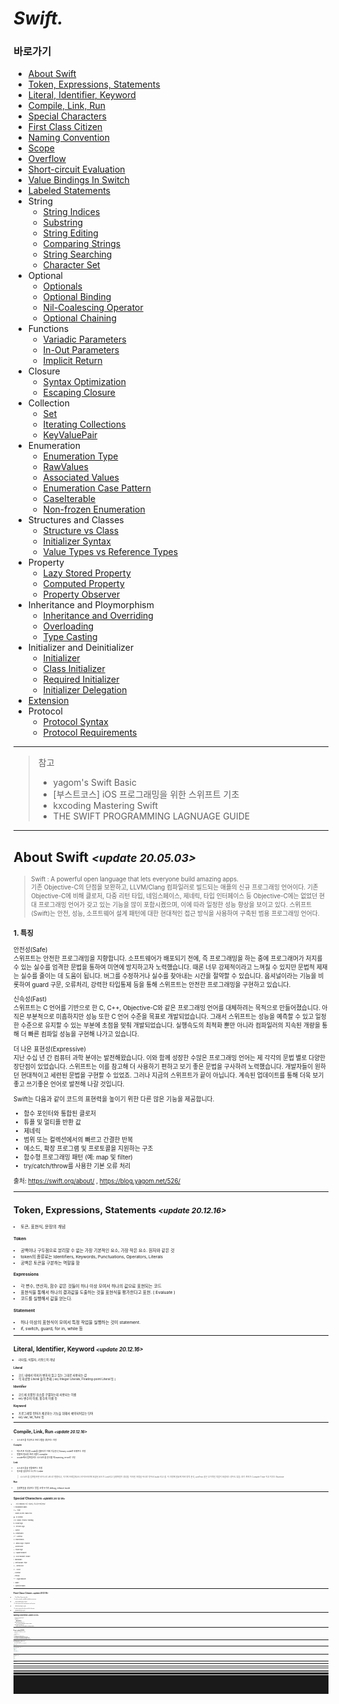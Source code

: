 # *Swift.*

### 바로가기

- [About Swift](#aboutswift)
- [Token, Expressions, Statements](#token)
- [Literal, Identifier, Keyword](#literal)
- [Compile, Link, Run](#compile)
- [Special Characters](#special)
- [First Class Citizen](#citizen)
- [Naming Convention](#naming)
- [Scope](#Scope)
- [Overflow](#overflowoperator)
- [Short-circuit Evaluation](#shortcircuit)
- [Value Bindings In Switch](#valuebindings)
- [Labeled Statements](#labeledstatements)
- String
	* [String Indices](#StringIndices)
	* [Substring](#Substring)
	* [String Editing](#StringEditing)
	* [Comparing Strings](#ComparingStrings)
	* [String Searching](#StringSearching)
	* [Character Set](#CharacterSet)
- Optional
	* [Optionals](#optional)
	* [Optional Binding](#optionalbinding)
	* [Nil-Coalescing Operator](#nil-coalescingoperator)
	* [Optional Chaining](#OptionalChaining)
- Functions
	* [Variadic Parameters](#VariadicParameters)
	* [In-Out Parameters](#In-OutParameters)
	* [Implicit Return](#ImplicitReturn)
- Closure
	* [Syntax Optimization](#SyntaxOptimization)
	* [Escaping Closure](#EscapingClosure)
- Collection
	* [Set](#Set)
	* [Iterating Collections](#IteratingCollections)
	* [KeyValuePair](#KeyValuePair)
- Enumeration
	* [Enumeration Type](#EnumerationType)
	* [RawValues](#RawValues)
	* [Associated Values](#AssociatedValues)	
	* [Enumeration Case Pattern](#EnumerationCasePattern)
	* [CaseIterable](#CaseIterable)
	* [Non-frozen Enumeration](#Non-frozenEnumeration)
- Structures and Classes
	* [Structure vs Class](#structvsclass)
	* [Initializer Syntax](#InitializerSyntax)
	* [Value Types vs Reference Types](#ValueTypesvsReferenceTypes)
- Property
	 * [Lazy Stored Property](#LazyStoredProperty)
	 * [Computed Property](#ComputedProperty)
	 * [Property Observer](#PropertyObserver)
- Inheritance and Ploymorphism
	 * [Inheritance and Overriding](#InheritanceandOverriding)
	 * [Overloading](#Overloading)
	 * [Type Casting](#TypeCasting)
- Initializer and Deinitializer
	 * [Initializer](#Initializer)
	 * [Class Initializer](#ClassInitializer)
	 * [Required Initializer](#RequiredInitializer)
	 * [Initializer Delegation](#InitializerDelegation)
- [Extension](#Extension)
- Protocol
	 * [Protocol Syntax](#ProtocolSyntax)
	 * [Protocol Requirements](#ProtocolRequirements)
---
> 참고
>* yagom's Swift Basic
>* [부스트코스] iOS 프로그래밍을 위한 스위프트 기초
>* kxcoding Mastering Swift
>* THE SWIFT PROGRAMMING LAGNUAGE GUIDE
----

## <a name="aboutswift"></a>About Swift *<small><update 20.05.03><small>*

> Swift : A powerful open language that lets everyone build amazing apps.<br>
기존 Objective-C의 단점을 보완하고, LLVM/Clang 컴파일러로 빌드되는 애플의 신규 프로그래밍 언어이다. 기존 Objective-C에 비해 클로저, 다중 리턴 타입, 네임스페이스, 제네릭, 타입 인터페이스 등 Objective-C에는 없었던 현대 프로그래밍 언어가 갖고 있는 기능을 많이 포함시켰으며, 이에 따라 일정한 성능 향상을 보이고 있다.
스위프트(Swift)는 안전, 성능, 소프트웨어 설계 패턴에 대한 현대적인 접근 방식을 사용하여 구축된 범용 프로그래밍 언어다.

### 1. 특징<br>

안전성(Safe)<br>
스위프트는 안전한 프로그래밍을 지향합니다. 소프트웨어가 배포되기 전에, 즉 프로그래밍을 하는 중에 프로그래머가 저지를 수 있는 실수를 엄격한 문법을 통하여 미연에 방지하고자 노력했습니다. 때론 너무 강제적이라고 느껴질 수 있지만 문법적 제재는 실수를 줄이는 데 도움이 됩니다. 버그를 수정하거나 실수를 찾아내는 시간을 절약할 수 있습니다. 옵셔널이라는 기능을 비롯하여 guard 구문, 오류처리, 강력한 타입통제 등을 통해 스위프트는 안전한 프로그래밍을 구현하고 있습니다.

신속성(Fast)<br>
스위프트는 C 언어를 기반으로 한 C, C++, Objective-C와 같은 프로그래밍 언어를 대체하려는 목적으로 만들어졌습니다.
아직은 부분적으로 미흡하지만 성능 또한 C 언어 수준을 목표로 개발되었습니다.
그래서 스위프트는 성능을 예측할 수 있고 일정한 수준으로 유지할 수 있는 부분에 초점을 맞춰 개발되었습니다.
실행속도의 최적화 뿐만 아니라 컴파일러의 지속된 개량을 통해 더 빠른 컴파일 성능을 구현해 나가고 있습니다.

더 나은 표현성(Expressive)<br>
지난 수십 년 간 컴퓨터 과학 분야는 발전해왔습니다.
이와 함께 성장한 수많은 프로그래밍 언어는 제 각각의 문법 별로 다양한 장단점이 있었습니다.
스위프트는 이를 참고해 더 사용하기 편하고 보기 좋은 문법을 구사하려 노력했습니다. 개발자들이 원하던 현대적이고 세련된 문법을 구현할 수 있었죠.
그러나 지금의 스위프트가 끝이 아닙니다. 계속된 업데이트를 통해 더욱 보기좋고 쓰기좋은 언어로 발전해 나갈 것입니다.

Swift는 다음과 같이 코드의 표현력을 높이기 위한 다른 많은 기능을 제공합니다.<br>
- 함수 포인터와 통합된 클로저
- 튜플 및 멀티플 반환 값
- 제네릭
- 범위 또는 컬렉션에서의 빠르고 간결한 반복
- 메소드, 확장 프로그램 및 프로토콜을 지원하는 구조
- 함수형 프로그래밍 패턴 (예: map 및 filter)
- try/catch/throw를 사용한 기본 오류 처리

출처: https://swift.org/about/ , https://blog.yagom.net/526/

---
## <a name="token"></a>Token, Expressions, Statements *<small><update 20.12.16><small>*
- 토큰, 표현식, 문장의 개념

#### Token

-   공백이나 구두점으로 분리할 수 없는 가장 기본적인 요소, 가장 작은 요소. 원자와 같은 것
-   token의 종류로는 Identifiers, Keywords, Punctuations, Operators, Literals
-   공백은 토큰을 구분하는 역할을 함

#### Expressions

-   각 변수, 연산자, 함수 같은 것들이 하나 이상 모여서 하나의 값으료 표현되는 코드
-   표현식을 통해서 하나의 결과값을 도출하는 것을 표현식을 평가한다고 표현. ( Evaluate )
- 코드를 실행해서 값을 얻는다.

#### Statement

-   하나 이상의 표현식이 모여서 특정 작업을 실행하는 것이 statement.
-   if, switch, guard, for in, while 등

----
## <a name="literal"></a>**Literal, Identifier, Keyword** *<small><update 20.12.16><small>*
- 리터럴, 식별자, 키워드의 개념

#### Literal

- 코드 내에서 의미가 변하지 않고 있는 그대로 사용되는 값
- 각 자료형 Literal 들이 존재 ( ex) Integer Literals, Floating-point Literal 등 )

#### Identifier

- 코드에 포함된 요소를 구별하는데 사용되는 이름
- ex) 변수의 이름, 함수의 이름 등

#### Keyword

- 프로그래밍 언어가 제공하는 기능을 위해서 예약되어있는 단어
- ex) var, let, func 등

---
## <a name="compile"></a>**Compile, Link, Run** *<small><update 20.12.16><small>*
- 소스코드를 작성하고 프로그램을 생성하는 과정

#### Compile
- 텍스트로 작성한 code를 컴퓨터가 이해 가능한 0,1 binary code로 바꿔주는 과정
- 변환에 필요한 프로그램이 compiler
- xcode에서 컴파일러는 소스코드를 분석할 때 warning, error로 구분.

#### Link
- 소스코드들을 연결해주는 과정
- 링크를 담당하는 도구는 Linker

>소스코드를 컴파일하면 바이너리 코드로 변환되고, 거기에 프레임워크나 라이브러리에 포함된 코드가 Link되고 실행파일이 생성됨. 이러한 과정을 하나로 묶어서 build 라고 함. 이 과정에 필요에 따라 정적 분석, unitTest 같은 부가적인 작업이 포함되는 경우도 있음. 여기 까지가 Compile Time 이고 이후는 Runtime

#### Run
- 실행파일을 생성하는 방법 크게 두가지 debug, release mode
---
## <a name="special"></a>**Special Characters** *<small><update 20.12.18><small>*

- 프로그래밍에서 자주 사용되는 특수문자 영문 명칭

! : Exclamation Mark

// ~ : Tilde

` : Grave Accent / Back Tick

@ : At Symbol

// # : Sharp / Pound / Hashtag

$ : Dollar Sign

% : Percent Sign

^ : Carrot

& : Ampersand

// *   : Asterisk

() : Parentheses

// -   Minus Sign / Hyphen

_ : Underscore

= : Equal Sign

[ ] : Square Bracket

{} : Curly Bracket / Brace

\ : Backslash

| : Vertical Bar / Pipe

// ; : Semicolon

// : : Colon

, : Comma

. : Period

<> : Angle Bracket

/ : Slash

? : Question Mark


---
## <a name="citizen"></a>First Class Citizen *<small><update 20.12.18><small>*
- First Class Citizen 주요 특징

1. can be stored in variables and data structures
- 상수와 변수에 저장할 수 있다.
2. can be passed as a parameter to a function
- 파라미터로 전달할 수 있다.
3. can be returned as the result of a function
- 함수에서 리턴할 수 있다.
---
## <a name="naming"></a>Naming Convention *<small><update 20.12.19><small>*
- Naming Convention of Swift

- Camel Case
	* UpperCamelCase
	* lowerCamelCase
- UpperCamelCase 사용하는 경우
	* Class, Structure, Enumeration, Extension, Protocol
- lowerCamelCase 사용하는 경우
	* variable, constant, function, property, method, parameter
---
## <a name="scope"></a>Scope *<small><update 20.12.19><small>*
- 전역범위, 지역범위, 선언된 위치에 따른 접근 가능성 변화

- Global Scope
- Local or Nested Scope

Scope Rules
1. 동일한 범위에 있는 변수와 상수에 접근할 수 있다.
2. 동일한 범위에서는 이전에 선언되어있는 변수와 상수에 접근할 수 있다.
3. local scope 에서는 상위 스코프에 선언되어있는 변수와 상수에 접근할 수 있다.
4. 상위 스코프에서는 하위 스코프에 선언되어있는 변수와 상수에 접근할 수 없다.
5. 서로 다른 범위에 동일한 이름이 존재한다면 가장 인접한 범위에 있는 이름을 사용한다.

---
## <a name="overflow"></a>Overflow Operator *<small><update 20.12.20><small>*

- Swift 는 Operator 에서 Overflow 를 허용하지 않음.
- 그래서 Overflow를 허용해야 하는 상황에서 Overflow Operator 로 따로 처리를 해줘야함.

```swift
let a: Int8 = Int8.max
let b: Int8 = a &+ 1 // -128

let c: Int8 = Int8.min
let d: Int8 = c &- 1 // 127

let e: Int8 = Int8.max &* 2 // -2
```
---
## <a name="shortcircuit"></a>Short-circuit Evaluation *<small><update 20.12.20><small>*
- Swift 가 조건식을 평가하는 방법

```swift
var a = 1
var b = 1

func updateLeft() -> Bool {
    a += 1
    return true
}

func updateRight() -> Bool {
    b += 1
    return true
}

if updateLeft() || updateRight() {
    // 왼쪽이 이미 true 이기 때문에 오른쪽은 리턴하지 않음
    // 따라서 a = 2 , b = 1 의 결과값이 나옴.
    // 이것이 단락 평가 (Short-circuit Evaluation)
}

if updateLeft() && updateRight() {
    // 왼쪽이 false 일 경우 거기서 평가를 끝내고 오른쪽은 리턴하지 않음.
    // 따라서 a = 2, b = 1 의 결과값이 나옴.
}

a
b

```
---
## <a name="valuebindings"></a>Value Bindings In Switch *<small><update 20.12.22><small>*
- switch 문에서의 Value Binding Pattern
- 특정 x, y 값을 각각 다른 case에 정의하고 그 정의된 상수를 또 다른 case에서 사용
```swift
let a = 1
switch a {
case let value where value < 100:
    print(value)
default:
    break
}

let point = (1, 2)
switch point {
case let (x, y):
    print(x, y)
case (let x, let y):
    print(x, y)
case (let x, var y):
    print(x, y)
case let(x, _):
    print(x)
}

let anotherPoint = (2, 0)
switch anotherPoint {
case (let x, 0):
    print("on the x-axis with an x value of \(x)")
case (0, let y):
    print("on the y-axis with a y value of \(y)")
case let (x, y):
    print("somewhere else at (\(x), \(y))")
}
// Prints "on the x-axis with an x value of 2"
```
---
## <a name="labeledstatements"></a>Labeled Statements *<small><update 20.12.25><small>*
- for 문, switch 문등에 lable 이름을 넣어 특정 구문을 실행하는 구문으로 사용이 가능.

```swift
outer: for i in 1...3 {
    print("OUTER LOOP", i)
    
    for j in 1...3 {
        print(" inner loop", j)
        
        break outer
    }
}
//OUTER LOOP 1
// inner loop 1

```
---
## <a name="StringIndices"></a>String Indices *<small><update 20.12.29><small>*
- 문자열 인덱스로 특정 문자의 위치를 표현하는 방법
```swift
let str = "Swift"

let firstCh = str[str.startIndex]
print(firstCh)

let lastCharIndex = str.index(before: str.endIndex) // 정수의 경우 -1로 구할 수 있지만 문자의 경우 이 메소드를 사용해야 함.
let lastCh = str[lastCharIndex]
print(lastCh)

let secondCharIndex = str.index(after: str.startIndex)
let secondCh = str[secondCharIndex]
print(secondCh)

let thirdCharStartIndex = str.index(str.startIndex, offsetBy: 2) // 이 메소드를 사용하면 정수처럼 접근 가능.
let thirdStartCh = str[thirdCharStartIndex]
print(thirdStartCh)

let thirdCharEndIndex = str.index(str.endIndex, offsetBy: -3)
let thirdEndCh = str[thirdCharEndIndex]
print(thirdEndCh)
```
---
## <a name="Substring"></a>Substring *<small><update 20.12.29><small>*
- 문자열을 처리할 때 메모리를 절약하기 위해 사용.
- Substring은 값을 읽기만 할 때는 원본 문자열의 메모리를 공유하고, 값을 변경하는 시점에만 새로운 메모리를 생성.

```swift
let str = "Hello, Swift"
let l = str.lowercased()

var first = str.prefix(1)
first

first.insert("!", at: first.endIndex)
str
first

let newStr = String(str.prefix(1)) // 새로운 메모리 생성

// MARK: 특정 범위 추출
let s = str[..<str.index(str.startIndex, offsetBy: 2)]

str[str.index(str.startIndex, offsetBy: 2)...]

let lower = str.index(str.startIndex, offsetBy: 2)
let upper = str.index(str.startIndex, offsetBy: 5)
str[lower ... upper]
```
---
## <a name="StringEditing"></a>String Editing *<small><update 20.12.31><small>*
- 추가
```swift
// 추가의 경우 append, appending, insert 등이 사용
var str = "Hello"
str.append(", ") // append 는 원본 값을 수정
str

let s = str.appending("Swift") // appending은 새로운 메모리 생성
str
s

s.appending("!!")

"File size is ".appendingFormat("%.1f", 12.3456)

var str2 = "Hello Swift"

str2.insert(contentsOf: ", ", at: str.index(str.startIndex, offsetBy: 5))

if let sIndex = str2.firstIndex(of: "S") {
    str2.insert(contentsOf: "Awesome ", at: sIndex)
}

str2
str2.appending("!!")
```
- 수정
```swift
// 문자열 수정
var str = "Hello, Objective-C"

if let range = str.range(of: "Objective-C") {
    str.replaceSubrange(range, with: "Swift") // replace 의 경우 원본 값 수정
    
    str
}

if let range = str.range(of: "Hello") {
    let s = str.replacingCharacters(in: range, with: "Hi!") // replacing 의 경우 새로운 메모리 생성
    
    s
    str
}

var s = str.replacingOccurrences(of: "Swift", with: "Awesome Swift!")
s = str.replacingOccurrences(of: "swift", with: "Awesome Swift!") // 대소문자 구분함.
s = str.replacingOccurrences(of: "swift", with: "Awesome Swift!", options: [.caseInsensitive]) // 옵션으로 구분 안하게
```
- 삭제
```swift
// 문자열 삭제
var str = "Hello, Awesome Swift!!!"

let lastCharIndex = str.index(before: str.endIndex)
var removed = str.remove(at: lastCharIndex)

removed
str

removed = str.removeFirst()
removed
str

str.removeFirst(2)
str

str.removeLast()
str

str.removeLast(2)
str

if let removeRange = str.range(of: "Awesome") {
    str.removeSubrange(removeRange)
    str
}

str.removeAll() // 파라미터 없이 삭제하면 메모리 공간까지 삭제
str

str.removeAll(keepingCapacity: true) // 메모리 공간을 삭제하지 않음.

str = "Hello, Awesome Swift!!!"

var substr = str.dropLast() // drop 은 원본과 메모리 공유 ( 그래서 타입이 Substring )
str

substr = str.dropLast(3)

substr = str.drop { (ch) -> Bool in
    return ch != ","
}
substr
```
---
## <a name="ComparingStrings"></a>Comparing Strings *<small><update 20.01.02><small>*
- compare, prefix, suffix, 대소문자
```swift
let largeA = "Apple"
let smallA = "apple"
let b = "Banana"

largeA == smallA
largeA != smallA

largeA < smallA
largeA < b
smallA < b

largeA.compare(smallA) == .orderedSame
largeA.compare(smallA) == .orderedAscending
largeA.compare(smallA) == .orderedDescending

largeA.caseInsensitiveCompare(smallA) == .orderedSame

largeA.compare(smallA, options: [.caseInsensitive]) == .orderedSame

let str = "Hello, Swift Programming!"
let prefix = "Hello"
let suffix = "Programming!"

str.hasPrefix(prefix)
str.lowercased().hasPrefix(prefix.lowercased())
str.hasSuffix(suffix)
```
---
## <a name="StringSearching"></a>String Searching *<small><update 20.01.02><small>*
- contains, range, commonPrefix
```swift
let str = "Hello, Swift"

str.contains("Swift")
str.lowercased().contains("swfit")

str.range(of: "Swift")
str.range(of: "swift", options: [.caseInsensitive])

let str2 = "Hello, Programming"
let str3 = str2.lowercased()

var common = str.commonPrefix(with: str2) // 공통된 접두어

common = str.commonPrefix(with: str3)
str.commonPrefix(with: str3, options: [.caseInsensitive])
str3.commonPrefix(with: str, options: [.caseInsensitive])
```
---
## <a name="CharacterSet"></a>Character Set *<small><update 20.01.02><small>*

```swift
let a = CharacterSet.uppercaseLetters

let b = a.inverted

var str = "loRem Ipsum"
var charSet = CharacterSet.uppercaseLetters

if let range = str.rangeOfCharacter(from: charSet) {
    print(str.distance(from: str.startIndex, to: range.lowerBound))
}

if let range = str.rangeOfCharacter(from: charSet, options: [.backwards]) {
    print(str.distance(from: str.startIndex, to: range.lowerBound))
}

str = " A p p l e "
charSet = .whitespaces // 처음과 끝부분의 공백 제거

let trimmed = str.trimmingCharacters(in: charSet) // 문자열에서 해당 옵션에 해당하는 부분 삭제
print(trimmed)

var editTarget = CharacterSet.uppercaseLetters

editTarget.insert("#")
editTarget.insert(charactersIn: "~!@")

editTarget.remove("A")
editTarget.remove(charactersIn: "BCD")

let customCharSet = CharacterSet(charactersIn: "@.")
let email = "userId@example.com"

let components = email.components(separatedBy: customCharSet)
// print -> ["userId", "example", "com"]
```

---
## <a name="optional"></a>Optionals *<small><update 20.12.25><small>*
- 값을 가지지 않아도 되는 형식

```swift
let str: String = "Swift" // Non-Optional
let optionalStr: String? = nil // Optional \(String)

let a: Int? = nil

let b = a // b 의 type => Optional Int

// Forced Unwrapping

var num: Int? = nil

num = 123

print(num!)

num = nil

//print(num!) // fatal error

if num != nil {
    print(num!)
}

num = 123

let before = num // Optional Int
let after = num! // Int
```
- Forced Unwrapping은 매우 위험한 코드이니 특수한 상황이 아닌이상 최대한 사용하면 안된다. ( 값이 없는 경우 앱이 터져버림.)
---
## <a name="optionalbinding"></a>Optional Binding *<small><update 20.12.25><small>*
- 안전한 Unwrapping

```swift
var num: Int? = nil

if let num = num {
    print(num)
} else {
    print("empty")
}

var str: String? = "str"

guard let str = str else {
    fatalError()
}

let a: Int? = 12
let b: String? = "str"

if let num = a, let str = b, str.count < 5 { // 하나라도 바인딩이 실패하면 구문 동작 안함
    print(num, str)
} else {
    fatalError()
}
```
---
## <a name="nil-coalescingoperator"></a>Nil-Coalescing Operator *<small><update 20.12.25><small>*

- 간단한 이항 연산자로 nil 값 피하기

```swift
var msg = ""
var input: String? = "Swift"

if let inputName = input {
    msg = "Hello, " + inputName
} else {
    msg = "Hello, Stranger"
}

print(msg)

var str = "Hello, " + (input != nil ? input! : "Stranger")
print(str)

//input = nil
str = "Hello, " + (input ?? "Stranger")
print(str)

```
---
## <a name="OptionalChaining"></a>Optional Chaining *<small><update 20.12.25><small>*
- 옵셔널을 연달아서 호출하기
- 옵셔널 체이닝의 결과는 항상 옵셔널이다
- 옵셔널 표현식이 하나라도 포함되면 옵셔널로 리턴된다.
- 옵셔널 체이닝에 포함된 표현식 중에서 하나라도 nil을 리턴한다면 나중의 표현식을 평가하지 않고 바로 nil을 리턴한다

```swift
import UIKit

struct Contacts {
    var email: [String : String]?
    var address: String?
    
    func printAddress() {
        return print(address ?? "no address")
    }
}

struct Person {
    var name: String
    var contacts: Contacts?
    
    init(name: String, email: String) {
        self.name = name
        contacts = Contacts(email: ["Home" : email], address: "Seoul")
    }
    
    func getContacts() -> Contacts? {
        return contacts
    }
}

var p = Person(name: "James", email: "swfit@example.com")
let a = p.contacts?.address

var optionalP: Person? = Person(name: "James", email: "swfit@example.com")
let b = optionalP?.contacts?.address
b

optionalP = nil
let c = optionalP?.contacts?.address
c

p.getContacts()?.address

let f: (() -> Contacts?)? = p.getContacts

f?()?.address // 함수나 메소드가 리턴하는 옵셔널 값에 접근할때는 괄호 앞뒤에 ?

let d = p.getContacts()?.printAddress() // optional void

if let _ = p.getContacts()?.printAddress() {
    
}

let e = p.contacts?.email?["Home"]

p.contacts?.email?["Home"]?.count

p.contacts?.address = "Daegu"
p.contacts?.address

optionalP?.contacts?.address = "Daegu"
optionalP?.contacts?.address

---
// optional pattern

let a: Int? = 0

let b: Optional<Int> = 0

if a == nil {
    
}

if a == .none {
    
}

if a == 0 {
    
}

if a == .some(0) {
    
}

if let x = a {
    print(x)
}

if case .some(let x) = a {
    print(x)
}

if case let x? = a {
    print(x)
}

let list: [Int?] = [0, nil, nil, 3, nil, 5]

for item in list {
    guard let x = item else {
        continue
    }
    print(x)
}

for case let x? in list {
    print(x)
}

```
---
## <a name="VariadicParameters"></a>Variadic Parameters *<small><update 20.12.26><small>*
- 하나의 파라미터로 두개이상의 인자를 전달할 수 있다.
- 인자는 배열의 형태로 전달 된다.
- 가변 파라미터는 개별 함수마다 하나씩만 선언할 수 있음.
- 가변 파라미터는 기본값을 가질 수 없음.

```swift
func printSum(of nums: Int...) {
    var sum = 0
    for num in nums {
        sum += num
    }
    print(sum)
}

printSum(of: 1, 2, 3)
printSum(of: 1, 2, 3, 4, 5)
```
---
## <a name="In-OutParameters"></a>In-Out Parameters *<small><update 20.12.26><small>*
- copyIn, copyOut 방식으로 동작
- 함수 내부에서 값을 변경할 수 있음.
- 상수, 리터럴, 기본 값, 가변 파라미터 불가

```swift
var num1 = 12
var num2 = 34

func swapNumber(_ a: inout Int, with b: inout Int) {
    let tmp = a
    a = b
    b = tmp
}

num1
num2

swapNumber(&num1, with: &num2)

num1 // 34
num2 // 12
```
---
## <a name="ImplicitReturn"></a>Implicit Return *<small><update 20.12.27><small>*
- 함수안의 하나의 포현식만 있는 경우 return을 생략 해줘도 된다.
- closure, method, subscript 등에서도 동일하게 사용

```swift
func add(a: Int, b: Int) -> Int {
	// return a + b Explicit Return
    a + b	// Implicit Return
    // print(a + b) 표현식이 두개 이상인 경우 에러
}

add(a: 1, b: 2)
```
---
## <a name="SyntaxOptimization"></a>Syntax Optimization *<small><update 20.12.28><small>*
- Swift는 최대한 단순하게 작성하는 것을 선호.
- 문법 최적화 규칙
1. 파라미터와 리턴형을 생략할 수 있다.
2. 파라미터 이름은 인자 이름 축약 (Shorthand Arguments Names)로 대체 ( 이 경우 파라미터 이름과 in keyward는 생략 )
3. 단일 리턴문인 경우 Implicit Return ( return keyward 생략 )
4. 인라인 클로저에서 후위 클로저로 변경
5. 괄호 사이에 파라미터가 더이상 없다면 괄호를 생략

```swift
let products = [
   "MacBook Air", "MacBook Pro",
   "iMac", "iMac Pro", "Mac Pro", "Mac mini",
   "iPad Pro", "iPad", "iPad mini",
   "iPhone Xs", "iPhone Xr", "iPhone 8", "iPhone 7",
   "AirPods",
   "Apple Watch Series 4", "Apple Watch Nike+"
]

var proModels = products.filter { (name: String) -> Bool in
    return name.contains("pro")
}

products.filter {
    $0.contains("pro")
}

proModels.sort { (lhs: String, rhs: String) -> Bool in
    return lhs.caseInsensitiveCompare(rhs) == .orderedDescending
}

proModels.sort {
    $0.caseInsensitiveCompare($1) == .orderedDescending
}
```
---
## <a name="EscapingClosure"></a>Escaping Closure *<small><update 20.12.28><small>*
- 시작 시점과 종료 시점이 특정되지 않음.
- 함수가 종료 된 뒤에 closure를 실행하려면 escaping 해줘야 함.

```swift
// Non Escaping
func performNonEscaping(closure: () -> ()) {
    print("start")
    closure()
    print("end")
}

performNonEscaping {
    print("closure")
}

// Escaping
func performEscaping(closure: @escaping () -> ()) {
    print("start")
    
    var a = 12
    
    DispatchQueue.main.asyncAfter(deadline: .now() + 3) {
        closure()
        a = 13
        print(a)
    }
    
    print("end")
}

performEscaping {
    print("closure")
}
```
---
## <a name="Set"></a>Set *<small><update 21.01.12><small>*
- 검색속도가 중요한 경우에 배열대신 사용
- 배열과 달리 인덱스를 사용하지않고, 정렬되어있지 않음.
- 중복된 요소를 허용하지않음.
- Hashing 알고리즘을 사용하기 때문에 속도가 빠름

```swift
let set: Set<Int> = [1, 2, 2, 3, 3, 3]
set.count

set.contains(1)

var words = Set<String>()

var insertResult = words.insert("Swift")
insertResult.inserted // true
insertResult.memberAfterInsert

insertResult = words.insert("Swift")
insertResult.inserted // false
insertResult.memberAfterInsert

var updateResult = words.update(with: "Swift")
updateResult

updateResult = words.update(with: "Apple")
updateResult // nil -> nil로 리턴되면 insert, 값으로 리턴되면 update

var value = "Swift"
value.hashValue

updateResult = words.update(with: value)
updateResult

value = "Hello"

updateResult = words.update(with: value)
updateResult

struct SampleData: Hashable {
    var hashValue: Int = 123
    var data: String
    
    init(_ data: String) {
        self.data = data
    }
    
    static func == (lhs: SampleData, rhs: SampleData) -> Bool {
        return lhs.hashValue == rhs.hashValue
    }
}

var sampleSet = Set<SampleData>()
// 새로운 요소로 추가
var data = SampleData("Swift")
data.hashValue

var r = sampleSet.insert(data)
r.inserted
r.memberAfterInsert
sampleSet

data.data = "Hello"
data.hashValue

r = sampleSet.insert(data)
r.inserted
r.memberAfterInsert
sampleSet // data -> "Swift"

sampleSet.update(with: data)
sampleSet // data -> "Hello" 로 update

var a: Set = [1, 2, 3, 4, 5, 6, 7, 8, 9]
var b: Set = [1, 3, 5, 7, 9]
var c: Set = [2, 4, 6, 8, 10]
let d: Set = [1, 7, 5, 9, 3]

// 부분집합, 진부분집합
a.isSubset(of: a) // 부분집합
a.isStrictSubset(of: a) // 진부분집합

b.isSubset(of: a)
b.isStrictSubset(of: a)

// 상위집합
a.isSuperset(of: a)
a.isStrictSuperset(of: a)

a.isSuperset(of: b)
a.isStrictSuperset(of: b)

a.isSuperset(of: c)
a.isStrictSuperset(of: c)

// 교집합
a.isDisjoint(with: b) // false 일 경우에 교집합.
a.isDisjoint(with: c)
b.isDisjoint(with: c)

// 집합연산
a = [1, 2, 3, 4, 5, 6, 7, 8, 9]
b = [1, 3, 5, 7, 9]
c = [2, 4, 6, 8, 10]

// 합집합
var result = b.union(c)

result = b.union(a)

b.formUnion(c) // 원본 변경

a = [1, 2, 3, 4, 5, 6, 7, 8, 9]
b = [1, 3, 5, 7, 9]
c = [2, 4, 6, 8, 10]

// 교집합
result = a.intersection(b)
result = c.intersection(b)

a.formIntersection(b)

b.formIntersection(c)

a = [1, 2, 3, 4, 5, 6, 7, 8, 9]
b = [1, 3, 5, 7, 9]
c = [2, 4, 6, 8, 10]

// 여집합
result = a.symmetricDifference(b)
result = c.symmetricDifference(b)

a.formSymmetricDifference(b)

a = [1, 2, 3, 4, 5, 6, 7, 8, 9]
b = [1, 3, 5, 7, 9]
c = [2, 4, 6, 8, 10]

// 차집합
result = a.subtracting(b)
a.subtract(b) // 원본 변경

```

---
## <a name="IteratingCollections"></a>Iterating Collections *<small><update 21.01.13><small>*
- collection 열거
- for-in 과 forEach 의 차이점?
- for-in은 Swift가 제공하는 built-in 함수
- forEach는 collection에서 제공하는 기능이며 closure 방식으로 사용
- 그렇기 때문에, forEach는 break, continue 문 사용 불가
- forEach 에서 클로저 내 return을 사용하는 경우, 밖의 스코프에는 영향을 주지 않고 오직 현재 호출 클로저만 빠져나간다

```swift
// for-in
var arr = [1, 2, 3]
for num in arr {
    print(num)
}

var set: Set = [1, 2, 3]
for num in set.sorted() {
    print(num)
}

var dict = ["A" : 1, "B" : 2, "C" : 3]
for (key, value) in dict.sorted(by: < ) {
    print(key, value)
}

// forEach
arr.forEach { (num) in
    print(num)
}

set.forEach { (num) in
    print(num)
}

dict.forEach { (elem) in
    print(elem.key, elem.value)
}

func withForIn() {
    print(#function)
    for num in arr {
        print(num)
    }
    break
    return
}

func withForEach() {
    print(#function)
    arr.forEach { (num) in
        print(num)
    }
    
    return
}

withForIn()
withForEach()
```
---
## <a name="KeyValuePair"></a>KeyValuePair *<small><update 21.01.14><small>*
- Swift가 제공하는 경량 collection
- 딕셔너리에서 키값은 반드시 해셔블 프로토콜을 채용한 타입만 사용해야함, 동일한 키를 한번만 저장할 수 있음, 정렬 x
- 키형식의 제한이 없음. 동일한 키를 두번이상 저장하는것도 가능, 저장한 순서를 유지, 접근할 때 키로 접근하는 딕셔너리와 달리 인덱스로 접근.
- 순서가 중요한 경우에 딕셔너리대신 사용 ( 그냥 딕셔너리 쓰고 소트하면 되지 않낭? )

```swift
let words: KeyValuePairs = ["A" : "Apple", "B" : "Banana", "C": "City"]

words[0]
words[0].key
words[0].value

for elem in words {
    print(elem)
}

words.forEach { (elem) in
    print(elem)
}
```
----
## <a name="EnumerationType"></a>Enumeration Type *<small><update 21.01.21><small>*
- 열거형은 독립적인 자료형
- 열거형은 코드의 가독성과 안전성을 높여줌

```swift
enum Alignment {
    case left
    case right
    case center
}

Alignment.left

var textAlignment = Alignment.center

textAlignment = .right

switch textAlignment {
case .left:
    print("left")
case .right:
    print("left")
case .center:
    print("left")
}
```
---
## <a name="RawValues"></a>RawValues *<small><update 21.01.21><small>*
- enum에 원시값을 지정해줄 수 있음

```swift
enum Alignment: Int {
    case left
    case right = 100
    case center
}

Alignment.left.rawValue
Alignment.right.rawValue
Alignment.center.rawValue

// Alignment.left.rawValue = 10 // 원시값은 immutable

Alignment(rawValue: 0) // left
Alignment(rawValue: 200) // nil

enum Weekday: String {
    case sunday
    case monday = "MON"
    case tuesday
    case wednesday
}

Weekday.sunday.rawValue
Weekday.monday.rawValue


enum ControlChar: Character { // 원시값을 Character로 지정한 경우에는 반드시 원시값을 지정해줘야함.
    case tab = "\t"
    case newLine = "\n"
}

```
---
## <a name="AssociatedValues"></a>Associated Values *<small><update 21.01.21><small>*
- 연관 값을 사용하는 Enum case

```swift
enum VideoInterface {
    case dvi(width: Int, height: Int)
    case hdmi(Int, Int, Double, Bool)
    case displayPort(CGSize)
}

var input = VideoInterface.dvi(width: 2048, height: 1536)


switch input {
case .dvi(width: 2048, height: 1536):
    print("dvi 2048 x 1536")
case .dvi(width: 2048, _):
    print("dvi 2048 x Any")
case .dvi:
    print("dvi")
case .hdmi(let width, let height, let version, let audioEnabled):
    print("hdmi \(width) x \(height) version: \(version) audioEnabled: \(audioEnabled)")
case let .displayPort(size):
    print("dp \(size)")
}

input = .hdmi(1, 1, 1, true)
```
---
## <a name="EnumerationCasePattern"></a>Enumeration Case Pattern *<small><update 21.01.21><small>*

- 조건문과 반복문에서 연관 값을 매칭

```swift
enum Transportaion {
    case bus(number: Int)
    case taxi(company: String, number: String)
    case subway(lineNumber: Int, express: Bool)
}

var tpt = Transportaion.bus(number: 7)

switch tpt {
case .bus(let n):
    print(n)
case .taxi(let c, var n):
    print(c, n)
case let .subway(l, e):
    print(l, e)
}

tpt = Transportaion.subway(lineNumber: 2, express: false)

if case let .subway(2, express) = tpt { // 2호선 인지 확인하고 급행인지 아닌지 분기해주는 코드
    if express {
        
    } else {
        
    }
}

if case .subway(_, true) = tpt {
    print("express")
}

let list = [
    Transportaion.subway(lineNumber: 2, express: false),
    Transportaion.bus(number: 402),
    Transportaion.subway(lineNumber: 7, express: true),
    Transportaion.taxi(company: "SeoulTaxi", number: "1234")
]

for case let .subway(n, _) in list {
    print("1. subway \(n)")
}

for case let .subway(n, true) in list {
    print("2. subway \(n)")
}

for case let .subway(n, true) in list where n == 2 {
    print("3. subway \(n)")
}
```
---

## <a name="CaseIterable"></a>CaseIterable *<small><update 21.01.21><small>*

- 모든 case를 열거할 수 있게 도와주는 CaseIterable 프로토콜

```swift
enum Weekday: Int, CaseIterable { // CaseIterable protocol 을 채택할 경우, Allcases라는 collection 프로퍼티가 생성됨.
   case sunday
   case monday
   case tuesday
   case wednesday
   case thursday
   case friday
   case saturday
}

let rnd = Int.random(in: 0...Weekday.allCases.count)

Weekday(rawValue: rnd)

Weekday.allCases.randomElement()

for w in Weekday.allCases {
    print(w)
}
```

---
## <a name="Non-frozenEnumeration"></a>Non-frozen Enumeration *<small><update 21.01.21><small>*
- 새로운 case를 안전하게 처리
- default 앞에 @unknown 을 붙여주는 경우에 케이스 처리가 안된 부분이 있을 경우 경고 처리를 해줄 수 있음

```swift
enum ServiceType {
    case onlineCourse
    case offlineCamp
    case onlineCamp
    case seminar
}

let selectedType = ServiceType.onlineCourse

switch selectedType {
case .onlineCourse:
    print("send online course email")
case .offlineCamp:
    print("send offline camp email")
case .onlineCamp:
    print("send online camp email")
@unknown default:
    break
}
```
---
## <a name="structvsclass"></a>Structure 와 Class의 차이 *<small><update 21.01.21><small>*
1. Custom Data Type을 만들기 위해 필요한 Enumeration, Structure, Class
2. Structure, class 모두 멤버변수로 property, method, initializer, subscript, extension, protocol 가능
3. Structure는 Value Type 이며 Stack에 저장.
4. Class는 Reference Type 이며 Heap에 저장.
5. Structure는 Deinitializer, Inheritance, Reference Counting 이 불가하지만 Class 는 모두 가능
6. 값 형식인 Struct에서 속성을 바꾸는 메소드를 구현할 때에는 반드시 mutating으로 선언해야함.
>예시
```swift
struct PersonStruct {
    var firstName: String
    var lastName: String
    
    init(firstName: String, lastName: String) {
        self.firstName = firstName
        self.lastName = lastName
    }
    
    var fullName: String { // computed property
        return "\(firstName) \(lastName)"
    }
    
    mutating func uppercaseName() { // property 를 변경하려면 mutating
        firstName = firstName.uppercased()
        lastName = lastName.uppercased()
    }
}

class PersonClass {
    var firstName: String
    var lastName: String
    
    init(firstName: String, lastName: String) { // class 객체를 생성할때 사용하는 생성함수 init
        self.firstName = firstName // parm과 똑같을경우 self.
        self.lastName = lastName
    }
    
    var fullName: String {
        return "\(firstName) \(lastName)"
    }
    
    func uppercaseName() {  // class에선 mutating 사용하지 않음
        firstName = firstName.uppercased()
        lastName = lastName.uppercased()
    }
}

var personStruct1 = PersonStruct(firstName: "Mino", lastName: "Jo")
var personStruct2 = personStruct1

var personClass1 = PersonClass(firstName: "Mino", lastName: "Jo")
var personClass2 = personClass1

personStruct2.firstName = "Minjin"
personStruct1.firstName // = Mino // Struct는 값 타입이기 때문에
personStruct2.firstName // = Minjin // 기존의 데이터 값을 복사해서 새로운 데이터를 만듦.


personClass2.firstName = "Minjin"
personClass1.firstName // = Minjin // Class는 참조 타입이기 때문에
personClass2.firstName // = Minjin // 첫 데이터를 참조해서 그 데이터에 덮어 씌움.


personClass2 = PersonClass(firstName: "Babo", lastName: "Jo")
personClass1.firstName // = Minjin
personClass2.firstName // = Babo


personClass1 = personClass2
personClass1.firstName // = Babo
personClass2.firstName // = Babo
```

### struct 를 사용해야할 경우
1. 두 object를 "같다, 다르다" 로 비교해야 하는 경우
2. copy 된 각 객체들이 독립적인 상태를 가져야 하는 경우
3. 코드에서 오브젝트의 데이터를 여러 스레드 걸쳐 사용할 경우 ( 안전하게 사용 가능 )

### class 를 사용해야할 경우
1. 두 object의 인스턴스 자체가 같음을 확인해야 할때
2. 하나의 객체가 필요하고, 여러 대상에 의해 접근되고 변경이 필요한 경우

>일단 struct로 쓰자. 그리고 나서 class를 사용해야할 경우 class로 포팅하자.
swift는 struct를 좋아한다.

---

## <a name="InitializerSyntax"></a>Initializer Syntax *<small><update 21.01.21><small>*

```swift
class Position {
    var x: Double
    var y: Double
    
    init() { // 생성자는 속성 초기화가 가장 중요한 규칙.
        x = 0.0
        y = 0.0
    }
    
    init(value: Double) {
        x = value
        y = value
    }
}

let a = Position() // 인스턴스 생성
a.x // 0으로 초기화
a.y

let b = Position(value: 100)
b.x
b.y
```

---

## <a name="LazyStoredProperty"></a>Lazy Stored Property *<small><update 21.01.21><small>*

- 지연 저장 속성
- lazy 변수는 처음 사용되기 전까지는 연산이 되지 않는다.
- struct와 class에서만 사용 가능
- Computed Property에는 lazy 키워드 사용 불가 ( 처음 사용될 때 메모리에 값을 올리고 그 이후 부터는 계속해서 메모리에 올라온 값을 사용. 사용할때 마다 값을 연산하여 사용하는 computed property에서는 사용할 수 없음. )
- lazy에 어떤 특별한 연산을 통해 값을 넣어주기 위해서는 코드 실행 블록인 closure를 사용


```swift
struct Image {
    init() {
        print("New Image")
    }
}

struct BlogPost {
    let title: String = "Title"
    let content: String = "Content"
    lazy var attachment: Image = Image()
    
    let date: Date = Date()
    
    lazy var formattedDate: String = {
        let f = DateFormatter()
        f.dateStyle = .long
        f.timeStyle = .medium
        return f.string(from: date)
    }()
}

var post = BlogPost()
post.attachment
post.date
```

---
## <a name="ComputedProperty"></a>Computed Property *<small><update 21.01.21><small>*

- 계산 속성
- 수학적 계산이 아니라 다른 속성을 기반으로 속성값이 결정된다는 의미
- Stored Property는 값을 저정할 메모리 공간을 가지고 있음
- Computed Property는 값을 지정할 메모리 공간을 가지고 있지 않음
- 다른 속성에 저장된 값을 읽어서 필요한 계산을 실행한 다음에 리턴하거나, 속성으로 전달된 값을 다른 속성에 저장.

```swift
class Person {
    var name: String
    var yearOfBirth: Int
    
    init(name: String, year: Int) {
        self.name = name
        self.yearOfBirth = year
    }
    
    var age: Int {
        get {
            let calender = Calendar.current
            let now = Date()
            let year = calender.component(.year, from: now)
            return year - yearOfBirth
        }
        set {
            let calender = Calendar.current
            let now = Date()
            let year = calender.component(.year, from: now)
            yearOfBirth = year - newValue
        }
    }
    
}

let p = Person(name: "Mino", year: 1996)
p.age

p.age = 50
p.yearOfBirth
```

---

## <a name="PropertyObserver"></a>Property Observer *<small><update 21.01.21><small>*

- 프로퍼티 값이 변경되기 직전, 직후를 감지
- 프로퍼티 옵저버를 사용하기 위해서는 프로퍼티의 값이 반드시 초기화 되어 있어야 함.

```swift
class Size {
    var width = 0.0 {
        willSet {
            print(width, "=>", newValue)
        }
        didSet {
            print(oldValue, "=>", width)
        }
    }
}

let s = Size()
s.width = 123
```

---

## <a name="InheritanceandOverriding"></a>Inheritance and Overriding *<small><update 21.01.22><small>*

- class에서 상속을 통해 Super Class로부터 멤버를 상속
- final class는 상속이 금지된 class이므로 상속 불가
- Super Class로부터 상속한 멤버를 재정의 -> Overriding
- Overriding이 가능한 대상은 methods, properties, subscripts, initializers
- Super Class를 기반으로 하는 방법과 아예 새롭게 재정의 하는 방법이 있음.

```swift
class Figure {
    var name = "UnKnown"
    
    init(name: String) {
        self.name = name
    }
    
    func draw() {
        print("draw \(name)")
    }
}

class Circle: Figure {
    var radius = 0.0
}

let c = Circle(name: "Circle")
c.radius
c.name
c.draw()

final class Rectangle: Figure { // final class는 상속이 금지된 class
    var widht = 0.0
    var height = 0.0
}

// class Square: Rectange { //error
//
//}

----
// Overriding

class Figure {
    var name = "Unknown"
    
    init(name: String) {
        self.name = name
    }
    
    func draw() {
        print("draw \(name)")
    }
}

class Circle: Figure {
    var radius = 0.0
    
    var diameter: Double {
        return radius * 2
    }
    
    //    override func draw() { // Super Class 를 무시하고 새롭게 구현
    //        print("Overriding \(name)")
    //    }
    
    override func draw() { // Super Class 를 기반으로 구현
        super.draw()
        print("Overriding \(name)")
    }
}

let c = Circle(name: "Circle")
c.draw()

class Oval: Circle {
    override var radius: Double {
        willSet {
            print(newValue)
        }
        didSet {
            print(oldValue)
        }
    }
    
    override var diameter: Double { // 읽기 전용 프로퍼티 상속은 읽기만 가능, 프로퍼티 옵저버도 불가
        get {
            return super.diameter
        }
        set {
            super.radius = newValue / 2
        }
    }
}


```

---

## <a name="Overloading"></a>Overloading *<small><update 21.01.22><small>*

- Overriding은 상속된 멤버를 현재 클래스에 적합하게 다시 구현할떄 사용
- Overloading은 하나의 형식에서 동일한 이름을 가진 다수의 멤버를 구현할때 사용
- 스위프트는 Overloading을 지원함. 그렇기 때문에 이름이 같아도 자료형이 다르면 다른것으로 인식
- 함수, 메소드, 서브스크립트, 생성자 -> Overloading을 지원
- Overloading Rule #1 - 함수 이름이 동일하면 파라미터 수로 식별
- Overloading Rule #2 - 함수 이름, 파라미터 수가 동일하면 파라미터 자료형으로 식별
- Overloading Rule #3 - 함수 이름, 파라미터가 동일하면 Argument Label로 식별
- Overloading Rule #4 - 함수 이름, 파라미터, Argument Label이 동일하면 리턴형으로 식별 // 리턴형으로 식별은 가급적이면 안하는게 좋음

```swift
func process(value: Int) {
    print("Int")
}

func process(value: String) {
    print("String")
}

func process(value: String, anotherValue: String) {
    
}

func process(_ value: String) {
    print("str")
}

func process(value: Double) -> Int {
    return Int(value)
}

func process(value: Double) -> String? {
    return String(value)
}

process(value: 0)
process(value: "")
process("str")

var results: Int = process(value: 1234)

struct Rectangle {
    func area() -> Double {
        return 0.0
    }
    
    static func area() -> Double {
        return 1
    }
}

let r = Rectangle()
r.area()
Rectangle.area()
```

---
## <a name="TypeCasting"></a>Type Casting *<small><update 21.01.22><small>*

- 타입캐스팅은 인스턴스의 타입을 확인하거나, 인스턴스의 타입을 슈퍼클래스 또는 서브클래스 타입처럼 다루기위해 사용

```swift
class Figure {
   let name: String
   
   init(name: String) {
      self.name = name
   }
   
   func draw() {
      print("draw \(name)")
   }
}

class Triangle: Figure {
   override func draw() {
      super.draw()
      print("🔺")
   }
}

class Rectangle: Figure {
   var width = 0.0
   var height = 0.0
   
   override func draw() {
      super.draw()
      print("⬛️ \(width) x \(height)")
   }
}

class Square: Rectangle {
   
}

class Circle: Figure {
   var radius = 0.0
   
   override func draw() {
      super.draw()
      print("🔴")
   }
}

// Type Check Operator
// type check는 Runtime에서 확인

let num = 123

num is Int
num is Double
num is String

let t = Triangle(name: "Triangle")
let r = Rectangle(name: "Rect")
let s = Square(name: "Square")
let c = Circle(name: "Circle")

r is Rectangle
r is Figure
r is Square

// Compile Time Cast
var upcasted: Figure = s
let nsstr = "str" as NSString
upcasted = s as Figure

// Runtime Cast
upcasted as? Square // Conditional Cast
upcasted as! Square // Forced Cast -> 느낌표는 최대한 사용 금지
upcasted as? Rectangle
upcasted as! Rectangle

upcasted as? Circle // nil
//upcasted as! Circle // crash

if let c = upcasted as? Circle {
    
}

let list = [t, r, s, c] // 가장 인접한 Super Class인 Figure Class 로 upcasting

for item in list {
    item.draw() // 다형성 Polymorphism -> 업캐스팅 되어있는 인스턴스를 통해서 메소드를 호출하더라도 실제 형식에서 오버라이딩한 메소드가 호출된다.
    
    if let c = item as? Circle {
        c.radius
    }
}
```

---

## <a name="Initializer"></a>Initializer *<small><update 21.01.22><small>*

```swift
class Position {
    var x = 0.0
    var y: Double // 기본값이 없을경우 init 해줘야함
    var z: Double? // 옵셔널은 기본값이 없을경우 기본으로 nil로 초기화
    
    init() {
        y = 0.0
    }
    
    // 평소에 init을 안해도 되는 부분은 Compiler에서 Default Initializer를 제공하기 때문.
}

let p = Position()

class SizeObj {
    var width = 0.0
    var height = 0.0
    
    init(width: Double, height: Double) {
        self.width = width
        self.height = height
    }
    
    convenience init(value: Double) {
        self.init(width: value, height: value) // 이런식으로 다른 initializer를 호출하는것은 Initializer Delegation
    }
}

struct SizeValue {
    var width = 0.0
    var height = 0.0
}

let s = SizeValue()
SizeValue(width: 1.2, height: 3.4) // Memberwise Initializer
// 구조체에서 직접 Initializer를 구현할경우 더이상 사용할 수 없음.
// 그래서 Default Initializer 처럼 sturct는 Memberwise Initializer를 제공함
```

---
## <a name="ClassInitializer"></a>Class Initializer *<small><update 21.01.25><small>*
- class에서 사용하는 Initializer는 지정 생성자와 간편 생성자로 나뉨. ( Designated Initializer, Convenience Initializer )
- class의 메인 Initializer는 Designated Initializer. ( 클래스가 가진 모든 속성을 초기화 )
- Convenience Initializer는 다양한 초기화 방법을 구현하기 위한 유틸리티 성격을 지님.

```swift
class Position {
    var x: Double
    var y: Double
    // Designated Initializer
    init(x: Double, y: Double) {
        self.x = x
        self.y = y
    }
    // Convenience Initializer
    convenience init(x: Double) {
        self.init(x: x, y: 0.0)
    }
}

class Figure {
    var name: String
    
    init(name: String) {
        self.name = name
    }
    
    func draw() {
        print("draw \(name)")
    }
    
    convenience init() {
        self.init(name: "UnKnown")
    }
}

// initailizer inheritance
class Rectangle: Figure {
    var width: Double = 0.0
    var height: Double = 0.0
    
    init(name: String, width: Double, height: Double) {
        self.width = width
        self.height = height
        super.init(name: name)
    }
    
    override init(name: String) {
        width = 0
        height = 0
        super.init(name: name)
    }
    
    convenience init() { // convenience는 오버라이딩이란 개념이 적용되지 않음.
        self.init(name: "UnKnown")
    }
}
```
---

## <a name="RequiredInitializer"></a>Required Initializer *<small><update 21.01.25><small>*

- 서브클래스에서 반드시 동일한 이니셜라이저를 구현 하도록 해주는 생성자.

```swift
class Figure {
    var name: String
    
    required init(name: String) {
        self.name = name
    }
    
    func draw() {
        print("draw \(name)")
    }
}

class Rectangle: Figure {
    var width = 0.0
    var height = 0.0
    
    init() {
        width = 0.0
        height = 0.0
        super.init(name: "unknown")
    }
    
    required init(name: String) {
        width = 0.0
        height = 0.0
        super.init(name: name)
        fatalError("init(name:) has not been implemented")
    }
    
}
```

---

## <a name="InitializerDelegation"></a>Initializer Delegation *<small><update 21.01.27><small>*

- Initializer Delegation은 초기화 코드에서 중복을 최대한 제거하고, 모든 속성을 효율적으로 초기화하기 위해서 사용.
- 값형식과 참조형식에서 서로 다른 규칙으로 구현
- Initializer Delegation Rules
1. designated 생성자는 반드시 슈퍼 클래스의 designated 생성자를 호출해야 한다.
2. convenience 생성자는 반드시 같은 클래스의 다른 생성자를 호출 해야한다.
3. Convenience 생성자를 호출 했을 때 최종적으로는 반드시 designated 생성자가 호출 되어야 한다.

```swift
struct Size {
    var width: Double
    var height: Double
    
    init(w: Double, h: Double) {
        width = w
        height = h
    }
    
    init(value: Double) { // Initializer Delegation 첫번째 이니셜라이저에게 위임, 유지보수가 쉬워짐.
        self.init(w: value, h: value)
    }
}

class Figure {
    let name: String
    
    // delegate across
    init(name: String) { // designated
        self.name = name
    }
    
    convenience init() {
        self.init(name: "unknown")
    }
}

class Rectangle: Figure {
    var width = 0.0
    var height = 0.0
    
    //Rule1(Delegate Up)
    init(n: String, w: Double, h: Double) {
        width = w
        height = h
        super.init(name: n)
    }
    
    convenience init(value: Double) {
        self.init(n: "rect", w: value, h: value)
    }
}

class Squre: Rectangle { //delegated up 불가
    convenience init(value: Double) {
        self.init(n: "squre", w: value, h: value)
    }
    
    convenience init() {
        self.init(value: 0.0)
    }
}

```

---

## <a name="Extension"></a>Extension *<small><update 21.01.27><small>*

- 이름 그대로 형식을 확장하는데 사용
- 확장 가능한 것 : Class / Structure / Enumeration / Protocol
- 멤버를 추가하는 것은 가능 하지만, 기존 멤버를 오버라이딩 하는 것은 불가능(상속을 통해 서브클래싱 해야됨)

#### Extension Syntax
```swift
struct Size {
    var width = 0.0
    var height = 0.0
}

extension Size {
    var area: Double {
        return width * height
    }
}
 
let s = Size()
s.width
s.height
s.area
 
extension Size: Equatable {
    //비교 연산
    public static func == (lhs: Size, rhs: Size) -> Bool {
        return lhs.width == rhs.width && lhs.height == rhs.height
    }
}
```

```swift
// Adding Properties

//Date 형식에 년도를 리턴하는 속성 추가
extension Date {
    var year: Int {
        let cal = Calendar.current
        return cal.component(.year, from: self)
    }
    var month: Int {
        let cal = Calendar.current
        return cal.component(.month, from: self)
    }
}
 
//let today = Date()
//today.year
//today.month

//Double 형식에 라디안/디그리 변환 속성 추가
extension Double {
    var radianValue: Double {
        return (Double.pi * self) / 180.0
    }
 
    var degreeValue: Double {
        return self * 180.0 / Double.pi
    }
}
 
let dv = 45.0
dv.radianValue
dv.radianValue.degreeValue

// Adding Methods

//Double 형식에 화씨/섭씨 온도 변환 메소드 추가
extension Double {
    func toFahrenheit() -> Double {
        return self * 9 / 5 + 32
    }
 
    func toCelsius() -> Double {
        return (self - 32) * 5 / 9
    }
 
    static func converToFahrenheit(from celsius: Double) ->
        Double {
            return celsius.toFahrenheit()
    }
 
    static func converToCelsius(from fahrenheit: Double) ->
        Double {
            return fahrenheit.toCelsius()
    }
}
 
let c = 30.0
c.toFahrenheit() //화씨 변환
 
Double.converToFahrenheit(from: 30.0)
 
//Date 형식에 문자열 포멧팅 메소드 추가
extension Date {
    func toString(format: String = "yyyyMMdd") ->
        String {
            let privateFormatter = DateFormatter()
            privateFormatter.dateFormat = format
            return privateFormatter.string(from: self)
    }
}
 
let today = Date()
today.toString()
 
today.toString(format: "MM/dd/yyyy")
 
//String 형식에 랜덤 문자열 생성 메소드 추가
//지정된 길이의 랜덤 문자열 생성을 스트링 형식에 추가
extension String {
    static func random(length: Int, characterIn chars:
        String =
        "abcdefghijklmnopqrstuvwxyzABCDEFGHIJZ1234567890") -> String {
        var randomString = String()
        randomString.reserveCapacity(length) //지정 길이만큼의 리소스 확보
 
        for _ in 0 ..< length {
            guard let char = chars.randomElement() else {
                continue
            }
 
            randomString.append(char)
        }
 
        return randomString
    }
}
 
String.random(length: 5)

// Adding Initializer

//Date 형식에 년,월,일로 초기화 하는 생성자 추가
extension Date {
    init?(year: Int, month: Int, day: Int) {
        let cal = Calendar.current
        var comp = DateComponents()
        comp.year = year
        comp.month = month
        comp.day = day
 
        guard let date = cal.date(from: comp) else {
            return nil
        }
        self = date //셀프로 초기화
    }
}
 
Date(year: 2014, month: 4, day: 16)
 
 
//UIColor 클래스에 RGB 파라미터를 받는 생성자 추가
extension UIColor {
    convenience init(red: Int, green: Int, blue: Int) {
        self.init(red: CGFloat(red) / 255, green: CGFloat(green) / 255,
                  blue: CGFloat(blue) / 255, alpha: 1.0)
    }
}
 
UIColor(red: 0, green: 0, blue: 255)
 
struct Size2 {
    var width = 0.0
    var height = 0.0
 
}

extension Size2 {
    // extenstion 으로 초기화 해주면 기본 생성자와 함께 사용가능하다 
    init(value: Double) {
        width = value
        height = value
    }
}
Size2()
Size2(width: 12, height: 34)

// Adding Subscript

//String 형식에 정수 인덱스를 처리하는 서브스크립트 추가
extension String {
    subscript(idx: Int) -> String? {
        guard (0 ..< count).contains(idx) else {
            return nil
        }
 
        let target = index(startIndex, offsetBy: idx)
        return String(self[target])
    }
}
 
let str = "Swift"
str[1]
str[100]
 
//Date 형식에 컴포넌트를 리턴하는 서브스트립트 추가
extension Date {
    subscript(component: Calendar.Component) -> Int? {
        let cal = Calendar.current
        return cal.component(component, from: self)
    }
}
 
let today1 = Date()
today1[.year]
today1[.month]
today1[.day]

```

## <a name="ProtocolSyntax"></a>Protocol Syntax *<small><update 21.01.28><small>*

프로토콜(Protocol)
- 인터페이스
- 최소한으로 가져아 할 속성이나 메서드를 정의.
- 구현은 하지 않음. 정의만!
- 공통적으로 제공하는 멤버 목록.
- 구현해야하는 멤버가 선언되어있음.

```swift
// Defining Protocols
protocol Something {
    func doSomething()
}

// Adopting Protocols
struct Size: Something {
    func doSomething() {
        print(#function)
    }
    
}

// Class-Only Protocols
protocol SomethingObject: AnyObject, Something {
    
}

//struct Value: SomethingObject {
    //불가
//}

class Object: SomethingObject {
    func doSomething() {
        print(#function)
    }
    
}
```
---
## <a name="ProtocolRequirements"></a>Protocol Requirements *<small><update 21.01.28><small>*

```swift
// Property Requirements
// 프로토콜에서 속성은 무조건 var 키워드로!

protocol Figure {
    static var name: String { get set }
    var age: Int { get }
}

struct Rectangle: Figure {
    static var name: String = "Rect"
    var age: Int
}

class Circle: Figure {
    var age: Int = 0

    class var name: String {
        get {
            return "Circle"
        }
        set {

        }
    }
}

// Method Requirements
// Method Head 부분만 선언.

protocol Resettable {
    mutating func reset()
    static func reset()
}

class Size: Resettable {
    var width = 0.0
    var height = 0.0

    func reset() {
        width = 0.0
        height = 0.0
    }

    static func reset() {

    }
}

struct ValueSize: Resettable {
    var width = 0.0
    var height = 0.0

    mutating func reset() { // 값 형식의 인스턴스 메소드에서 속성값을 바꾸러면 mutatitng keyword 필요
        width = 0.0
        height = 0.0
    }

    static func reset() {

    }
}

// Initializer Requirements
// method와 마찬가지로 바디 생략

protocol Figure {
    var name: String { get }
    init(name: String)
}

struct Rectangle: Figure {
    var name: String // Memberwise 생성자로 요구사항 충족
}

class Circle: Figure {
    var name: String

    required init(name: String) {
        self.name = name
    }
}

final class Triangle: Figure { // final class 는 더이상 상속을 고려하지 않아도 되기 때문에 required init 불필요
    var name: String

    init(name: String) {
        self.name = name
    }
}

class Oval: Circle {
    var prop: Int

    init() {
        prop = 0
        super.init(name: "Oval")
    }

    required convenience init(name: String) {
        self.init()
    }
}

protocol Grayscale {
    init?(white: Double)
}

struct Color: Grayscale {
    init(white: Double) {

    }
}

// Subscript Requirements
protocol List {
    subscript(idx: Int) -> Int { get }
}

struct DataStore: List {
    subscript(idx: Int) -> Int {
        get { // get 요구사항만 충족시켜도 가능.
            return 0
        }
        set {

        }
    }
}

// Optional Requirements
// Optional 형식을 지칭하는것이 아닌, 단어 그대로 선택형 이라는 뜻
// class 에서만 채용이 가능함. -> AnyObject protocol이 자동으로 상속되기 떄문.

@objc protocol Drawable {
    @objc optional var strokeWidth: Double { get set }
    @objc optional var strokeColor: UIColor { get set }
    func draw()
    @objc optional func reset()
}

class Rectangle: Drawable {
    func draw() {
        
    }
}

let r: Drawable = Rectangle()
r.draw()
r.strokeWidth
r.strokeColor
r.reset?()
```
